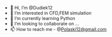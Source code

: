 - 👋 Hi, I’m @Dudiek12
- 👀 I’m interested in CFD,FEM simulation
- 🌱 I’m currently learning Python
- 💞️ I’m looking to collaborate on ...
- 📫 How to reach me - @Polaski12@gmail.com

<!---
Dudiek12/Dudiek12 is a ✨ special ✨ repository because its `README.md` (this file) appears on your GitHub profile.
You can click the Preview link to take a look at your changes.
--->
